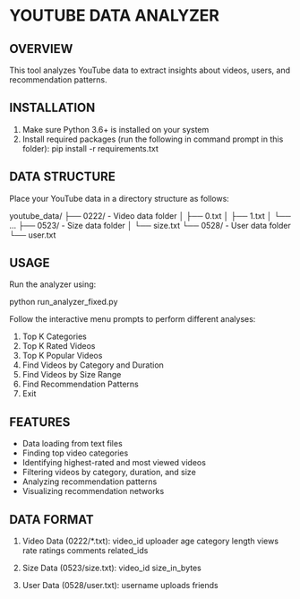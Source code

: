 YOUTUBE DATA ANALYZER
=====================

OVERVIEW
--------
This tool analyzes YouTube data to extract insights about videos, users, and recommendation patterns.

INSTALLATION
-----------
1. Make sure Python 3.6+ is installed on your system
2. Install required packages (run the following in command prompt in this folder):
   pip install -r requirements.txt

DATA STRUCTURE
-------------
Place your YouTube data in a directory structure as follows:

youtube_data/
├── 0222/         - Video data folder
│   ├── 0.txt
│   ├── 1.txt
│   └── ...
├── 0523/         - Size data folder
│   └── size.txt
└── 0528/         - User data folder
    └── user.txt

USAGE
-----
Run the analyzer using:

python run_analyzer_fixed.py

Follow the interactive menu prompts to perform different analyses:
1. Top K Categories
2. Top K Rated Videos
3. Top K Popular Videos
4. Find Videos by Category and Duration
5. Find Videos by Size Range
6. Find Recommendation Patterns
0. Exit

FEATURES
--------
- Data loading from text files
- Finding top video categories
- Identifying highest-rated and most viewed videos
- Filtering videos by category, duration, and size
- Analyzing recommendation patterns
- Visualizing recommendation networks

DATA FORMAT
----------
1. Video Data (0222/*.txt):
   video_id uploader age category length views rate ratings comments related_ids

2. Size Data (0523/size.txt):
   video_id size_in_bytes

3. User Data (0528/user.txt):
   username uploads friends